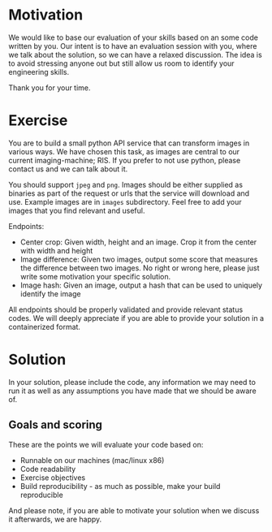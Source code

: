 # Motivation


We would like to base our evaluation of your skills based on an some code written by you. Our intent is to have an evaluation session with you, where we talk about the solution, so we can have a relaxed discussion. The idea is to avoid stressing anyone out but still allow us room to identify your engineering skills.

Thank you for your time.


# Exercise

You are to build a small python API service that can transform images in various ways. We have chosen this task, as images are central to our current imaging-machine; RIS. If you prefer to not use python, please contact us and we can talk about it.

You should support `jpeg` and `png`. Images should be either supplied as binaries as part of the request or urls that the service will download and use.
Example images are in `images` subdirectory. Feel free to add your images that you find relevant and useful.

Endpoints:
- Center crop: Given width, height and an image. Crop it from the center with width and height
- Image difference: Given two images, output some score that measures the difference between two images. No right or wrong here, please just write some motivation your specific solution.
- Image hash: Given an image, output a hash that can be used to uniquely identify the image

All endpoints should be properly validated and provide relevant status codes. We will deeply appreciate if you are able to provide your solution in a containerized format.


# Solution
In your solution, please include the code, any information we may need to run it as well as any assumptions you have made that we should be aware of.

## Goals and scoring

These are the points we will evaluate your code based on:

- Runnable on our machines (mac/linux x86) 
- Code readability
- Exercise objectives
- Build reproducibility - as much as possible, make your build reproducible

And please note, if you are able to motivate your solution when we discuss it afterwards, we are happy.
